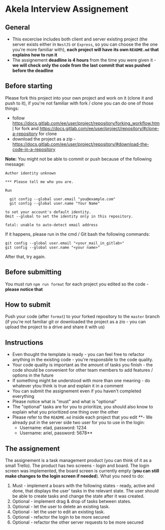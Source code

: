 # Akela Interview Assignement

## General
- This excercise includes both client and server existing project (the server exists either in `NestJS` or `Express`, so you can choose the the one you're more familiar with), **each project will have its own `README.md` that explains how to run it**
- The assignement **deadline is 4 hours** from the time you were given it - **we will check only the code from the last commit that was pushed before the deadline**

## Before starting
Please fork this project into your own project and work on it (clone it and push to it), if you're not familiar with fork / clone you can do one of those things:
- follow https://docs.gitlab.com/ee/user/project/repository/forking_workflow.html for fork and https://docs.gitlab.com/ee/user/project/repository/#clone-a-repository for clone
- download the project as a zip - https://docs.gitlab.com/ee/user/project/repository/#download-the-code-in-a-repository

**Note:** You might not be able to commit or push because of the following message: 
```
Author identity unknown

*** Please tell me who you are.

Run

  git config --global user.email "you@example.com"
  git config --global user.name "Your Name"

to set your account's default identity.
Omit --global to set the identity only in this repository.

fatal: unable to auto-detect email address
```
If it happens, please run in the cmd / Git bash the following commands:
```
git config --global user.email "<your_mail_in_gitlab>"
git config --global user.name "<your name>"
```
After that, try again.

## Before submitting
You must run `npm run format` for each project you edited so the code - **please notice that**

## How to submit
Push your code (after `format`) to your forked repository to the `master` branch (if you're not familiar git or downloaded the project as a zio - you can upload the project to a drive and share it with us)

## Instructions
- Even thought the template is ready - you can feel free to refactor anything in the existing code - you're responsbile to the code quality.
- Your code quality is important as the amount of tasks you finish - the code should be convenient for other team members to add features / options in the future
- If something might be understood with more than one meaning - do whatever ytou think is true and explain it in a comment
- You can submit the assignement even if you haven't completed everything
- Please notice what is "must" and what is "optional" 
- The "optional" tasks are for you to prioritize, you should also know to explain what you prioritized one thing over the other
- Please refer to the `README.md` inside each project that you edit
**- We already put in the server side two user for you to use in the login:
  - Username: elad, password: 1234
  - Username: ariel, password: 5678**

## The assignement
The assignement is a task management product (you can think of it as a small Trello).
The product has two screens - login and board. The login screen was implemented, the board screen is currently empty (**you can still make changes to the login screen if needed**).
What you need to do:
1. Must - implement a boars with the following states - ready, active and done, that displays the user' tasks in the relevant state. The user should be able to create tasks and change the state after it was created.
2. Optional - implement drag & drop of tasks between states.
3. Optional - let the user to delete an existing task.
4. Optional - let the user to edit an existing task.
5. Optional - refactor the login to be more secured
6. Optional - refactor the other server requests to be more secured